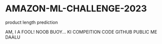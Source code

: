 # AMAZON-ML-CHALLENGE-2023
 product length prediction 



AM, I  A  FOOL! NOOB BUOY... KI  COMPEITION CODE GITHUB PUBLIC ME DAALU
